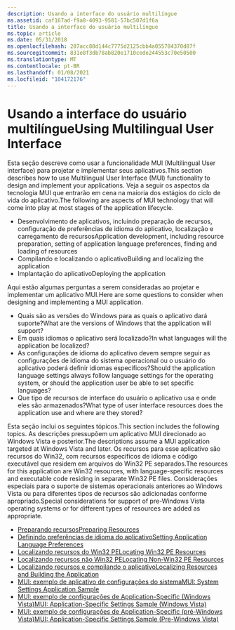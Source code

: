 ```yaml
---
description: Usando a interface do usuário multilíngue
ms.assetid: caf167ad-f9a8-4093-9581-57bc507d1f6a
title: Usando a interface do usuário multilíngue
ms.topic: article
ms.date: 05/31/2018
ms.openlocfilehash: 287acc88d144c7775d2125cbb4a055784370d87f
ms.sourcegitcommit: 831e8f3db78ab820e1710cede244553c70e50500
ms.translationtype: MT
ms.contentlocale: pt-BR
ms.lasthandoff: 01/08/2021
ms.locfileid: "104172176"
---
```

# <a name="using-multilingual-user-interface"></a><span data-ttu-id="be1b5-103">Usando a interface do usuário multilíngue</span><span class="sxs-lookup"><span data-stu-id="be1b5-103">Using Multilingual User Interface</span></span>

<span data-ttu-id="be1b5-104">Esta seção descreve como usar a funcionalidade MUI (Multilingual User interface) para projetar e implementar seus aplicativos.</span><span class="sxs-lookup"><span data-stu-id="be1b5-104">This section describes how to use Multilingual User Interface (MUI) functionality to design and implement your applications.</span></span> <span data-ttu-id="be1b5-105">Veja a seguir os aspectos da tecnologia MUI que entrarão em cena na maioria dos estágios do ciclo de vida do aplicativo.</span><span class="sxs-lookup"><span data-stu-id="be1b5-105">The following are aspects of MUI technology that will come into play at most stages of the application lifecycle.</span></span>

-   <span data-ttu-id="be1b5-106">Desenvolvimento de aplicativos, incluindo preparação de recursos, configuração de preferências de idioma do aplicativo, localização e carregamento de recursos</span><span class="sxs-lookup"><span data-stu-id="be1b5-106">Application development, including resource preparation, setting of application language preferences, finding and loading of resources</span></span>
-   <span data-ttu-id="be1b5-107">Compilando e localizando o aplicativo</span><span class="sxs-lookup"><span data-stu-id="be1b5-107">Building and localizing the application</span></span>
-   <span data-ttu-id="be1b5-108">Implantação do aplicativo</span><span class="sxs-lookup"><span data-stu-id="be1b5-108">Deploying the application</span></span>

<span data-ttu-id="be1b5-109">Aqui estão algumas perguntas a serem consideradas ao projetar e implementar um aplicativo MUI.</span><span class="sxs-lookup"><span data-stu-id="be1b5-109">Here are some questions to consider when designing and implementing a MUI application.</span></span>

-   <span data-ttu-id="be1b5-110">Quais são as versões do Windows para as quais o aplicativo dará suporte?</span><span class="sxs-lookup"><span data-stu-id="be1b5-110">What are the versions of Windows that the application will support?</span></span>
-   <span data-ttu-id="be1b5-111">Em quais idiomas o aplicativo será localizado?</span><span class="sxs-lookup"><span data-stu-id="be1b5-111">In what languages will the application be localized?</span></span>
-   <span data-ttu-id="be1b5-112">As configurações de idioma do aplicativo devem sempre seguir as configurações de idioma do sistema operacional ou o usuário do aplicativo poderá definir idiomas específicos?</span><span class="sxs-lookup"><span data-stu-id="be1b5-112">Should the application language settings always follow language settings for the operating system, or should the application user be able to set specific languages?</span></span>
-   <span data-ttu-id="be1b5-113">Que tipo de recursos de interface do usuário o aplicativo usa e onde eles são armazenados?</span><span class="sxs-lookup"><span data-stu-id="be1b5-113">What type of user interface resources does the application use and where are they stored?</span></span>

<span data-ttu-id="be1b5-114">Esta seção inclui os seguintes tópicos.</span><span class="sxs-lookup"><span data-stu-id="be1b5-114">This section includes the following topics.</span></span> <span data-ttu-id="be1b5-115">As descrições pressupõem um aplicativo MUI direcionado ao Windows Vista e posterior.</span><span class="sxs-lookup"><span data-stu-id="be1b5-115">The descriptions assume a MUI application targeted at Windows Vista and later.</span></span> <span data-ttu-id="be1b5-116">Os recursos para esse aplicativo são recursos do Win32, com recursos específicos de idioma e código executável que residem em arquivos do Win32 PE separados.</span><span class="sxs-lookup"><span data-stu-id="be1b5-116">The resources for this application are Win32 resources, with language-specific resources and executable code residing in separate Win32 PE files.</span></span> <span data-ttu-id="be1b5-117">Considerações especiais para o suporte de sistemas operacionais anteriores ao Windows Vista ou para diferentes tipos de recursos são adicionadas conforme apropriado.</span><span class="sxs-lookup"><span data-stu-id="be1b5-117">Special considerations for support of pre-Windows Vista operating systems or for different types of resources are added as appropriate.</span></span>

-   [<span data-ttu-id="be1b5-118">Preparando recursos</span><span class="sxs-lookup"><span data-stu-id="be1b5-118">Preparing Resources</span></span>](preparing-resources.md)
-   [<span data-ttu-id="be1b5-119">Definindo preferências de idioma do aplicativo</span><span class="sxs-lookup"><span data-stu-id="be1b5-119">Setting Application Language Preferences</span></span>](setting-application-language-preferences.md)
-   [<span data-ttu-id="be1b5-120">Localizando recursos do Win32 PE</span><span class="sxs-lookup"><span data-stu-id="be1b5-120">Locating Win32 PE Resources</span></span>](locating-win32-pe-resources.md)
-   [<span data-ttu-id="be1b5-121">Localizando recursos não Win32 PE</span><span class="sxs-lookup"><span data-stu-id="be1b5-121">Locating Non-Win32 PE Resources</span></span>](locating-non-win32-pe-resources.md)
-   [<span data-ttu-id="be1b5-122">Localizando recursos e compilando o aplicativo</span><span class="sxs-lookup"><span data-stu-id="be1b5-122">Localizing Resources and Building the Application</span></span>](localizing-resources-and-building-the-application.md)
-   [<span data-ttu-id="be1b5-123">MUI: exemplo de aplicativo de configurações do sistema</span><span class="sxs-lookup"><span data-stu-id="be1b5-123">MUI: System Settings Application Sample</span></span>](mui-system-settings-application-sample.md)
-   [<span data-ttu-id="be1b5-124">MUI: exemplo de configurações de Application-Specific (Windows Vista)</span><span class="sxs-lookup"><span data-stu-id="be1b5-124">MUI: Application-Specific Settings Sample (Windows Vista)</span></span>](mui-application-specific-settings-sample-vista.md)
-   [<span data-ttu-id="be1b5-125">MUI: exemplo de configurações de Application-Specific (pré-Windows Vista)</span><span class="sxs-lookup"><span data-stu-id="be1b5-125">MUI: Application-Specific Settings Sample (Pre-Windows Vista)</span></span>](mui-application-specific-settings-sample-pre-vista.md)

 

 



